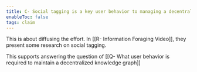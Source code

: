 ```yaml
---
title: C- Social tagging is a key user behavior to managing a decentralized knowledge graph
enableToc: false
tags: claim
---
```

This is about diffusing the effort. In [[R- Information Foraging Video]], they present some research on social tagging. 

This supports answering the question of [[Q- What user behavior is required to maintain a decentralized knowledge graph]]